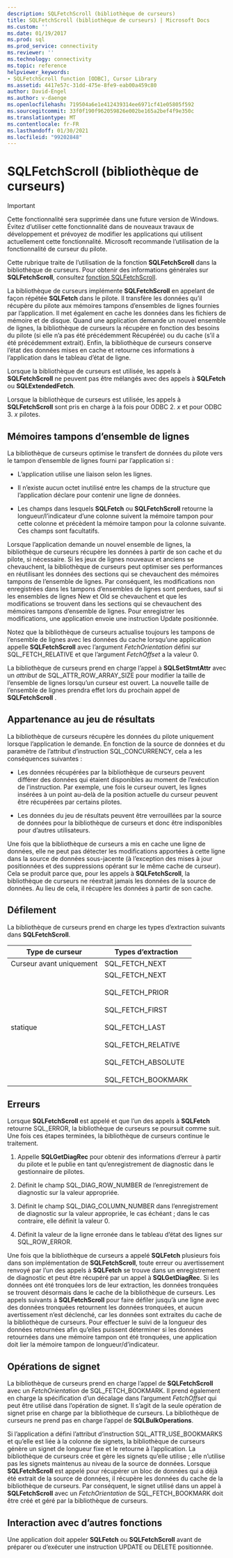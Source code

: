 ```yaml
---
description: SQLFetchScroll (bibliothèque de curseurs)
title: SQLFetchScroll (bibliothèque de curseurs) | Microsoft Docs
ms.custom: ''
ms.date: 01/19/2017
ms.prod: sql
ms.prod_service: connectivity
ms.reviewer: ''
ms.technology: connectivity
ms.topic: reference
helpviewer_keywords:
- SQLFetchScroll function [ODBC], Cursor Library
ms.assetid: 4417e57c-31dd-475e-8fe9-eab00a459c80
author: David-Engel
ms.author: v-daenge
ms.openlocfilehash: 719504a6e1e412439314ee6971cf41e05805f592
ms.sourcegitcommit: 33f0f190f962059826e002be165a2bef4f9e350c
ms.translationtype: MT
ms.contentlocale: fr-FR
ms.lasthandoff: 01/30/2021
ms.locfileid: "99202848"
---
```

# <a name="sqlfetchscroll-cursor-library"></a>SQLFetchScroll (bibliothèque de curseurs)
> [!IMPORTANT]  
>  Cette fonctionnalité sera supprimée dans une future version de Windows. Évitez d’utiliser cette fonctionnalité dans de nouveaux travaux de développement et prévoyez de modifier les applications qui utilisent actuellement cette fonctionnalité. Microsoft recommande l’utilisation de la fonctionnalité de curseur du pilote.  
  
 Cette rubrique traite de l’utilisation de la fonction **SQLFetchScroll** dans la bibliothèque de curseurs. Pour obtenir des informations générales sur **SQLFetchScroll**, consultez [fonction SQLFetchScroll](../../../odbc/reference/syntax/sqlfetchscroll-function.md).  
  
 La bibliothèque de curseurs implémente **SQLFetchScroll** en appelant de façon répétée **SQLFetch** dans le pilote. Il transfère les données qu’il récupère du pilote aux mémoires tampons d’ensembles de lignes fournies par l’application. Il met également en cache les données dans les fichiers de mémoire et de disque. Quand une application demande un nouvel ensemble de lignes, la bibliothèque de curseurs la récupère en fonction des besoins du pilote (si elle n’a pas été précédemment Récupérée) ou du cache (s’il a été précédemment extrait). Enfin, la bibliothèque de curseurs conserve l’état des données mises en cache et retourne ces informations à l’application dans le tableau d’état de ligne.  
  
 Lorsque la bibliothèque de curseurs est utilisée, les appels à **SQLFetchScroll** ne peuvent pas être mélangés avec des appels à **SQLFetch** ou **SQLExtendedFetch**.  
  
 Lorsque la bibliothèque de curseurs est utilisée, les appels à **SQLFetchScroll** sont pris en charge à la fois pour ODBC 2. *x* et pour ODBC 3. *x* pilotes.  
  
## <a name="rowset-buffers"></a>Mémoires tampons d’ensemble de lignes  
 La bibliothèque de curseurs optimise le transfert de données du pilote vers le tampon d’ensemble de lignes fourni par l’application si :  
  
-   L’application utilise une liaison selon les lignes.  
  
-   Il n’existe aucun octet inutilisé entre les champs de la structure que l’application déclare pour contenir une ligne de données.  
  
-   Les champs dans lesquels **SQLFetch** ou **SQLFetchScroll** retourne la longueur/l’indicateur d’une colonne suivent la mémoire tampon pour cette colonne et précèdent la mémoire tampon pour la colonne suivante. Ces champs sont facultatifs.  
  
 Lorsque l’application demande un nouvel ensemble de lignes, la bibliothèque de curseurs récupère les données à partir de son cache et du pilote, si nécessaire. Si les jeux de lignes nouveaux et anciens se chevauchent, la bibliothèque de curseurs peut optimiser ses performances en réutilisant les données des sections qui se chevauchent des mémoires tampons de l’ensemble de lignes. Par conséquent, les modifications non enregistrées dans les tampons d’ensembles de lignes sont perdues, sauf si les ensembles de lignes New et Old se chevauchent et que les modifications se trouvent dans les sections qui se chevauchent des mémoires tampons d’ensemble de lignes. Pour enregistrer les modifications, une application envoie une instruction Update positionnée.  
  
 Notez que la bibliothèque de curseurs actualise toujours les tampons de l’ensemble de lignes avec les données du cache lorsqu’une application appelle **SQLFetchScroll** avec l’argument *FetchOrientation* défini sur SQL_FETCH_RELATIVE et que l’argument *FetchOffset* a la valeur 0.  
  
 La bibliothèque de curseurs prend en charge l’appel à **SQLSetStmtAttr** avec un *attribut* de SQL_ATTR_ROW_ARRAY_SIZE pour modifier la taille de l’ensemble de lignes lorsqu’un curseur est ouvert. La nouvelle taille de l’ensemble de lignes prendra effet lors du prochain appel de **SQLFetchScroll** .  
  
## <a name="result-set-membership"></a>Appartenance au jeu de résultats  
 La bibliothèque de curseurs récupère les données du pilote uniquement lorsque l’application le demande. En fonction de la source de données et du paramètre de l’attribut d’instruction SQL_CONCURRENCY, cela a les conséquences suivantes :  
  
-   Les données récupérées par la bibliothèque de curseurs peuvent différer des données qui étaient disponibles au moment de l’exécution de l’instruction. Par exemple, une fois le curseur ouvert, les lignes insérées à un point au-delà de la position actuelle du curseur peuvent être récupérées par certains pilotes.  
  
-   Les données du jeu de résultats peuvent être verrouillées par la source de données pour la bibliothèque de curseurs et donc être indisponibles pour d’autres utilisateurs.  
  
 Une fois que la bibliothèque de curseurs a mis en cache une ligne de données, elle ne peut pas détecter les modifications apportées à cette ligne dans la source de données sous-jacente (à l’exception des mises à jour positionnées et des suppressions opérant sur le même cache de curseur). Cela se produit parce que, pour les appels à **SQLFetchScroll**, la bibliothèque de curseurs ne réextrait jamais les données de la source de données. Au lieu de cela, il récupère les données à partir de son cache.  
  
## <a name="scrolling"></a>Défilement  
 La bibliothèque de curseurs prend en charge les types d’extraction suivants dans **SQLFetchScroll**.  
  
|Type de curseur|Types d’extraction|  
|-----------------|-----------------|  
|Curseur avant uniquement|SQL_FETCH_NEXT|  
|statique|SQL_FETCH_NEXT<br /><br /> SQL_FETCH_PRIOR<br /><br /> SQL_FETCH_FIRST<br /><br /> SQL_FETCH_LAST<br /><br /> SQL_FETCH_RELATIVE<br /><br /> SQL_FETCH_ABSOLUTE<br /><br /> SQL_FETCH_BOOKMARK|  
  
## <a name="errors"></a>Erreurs  
 Lorsque **SQLFetchScroll** est appelé et que l’un des appels à **SQLFetch** retourne SQL_ERROR, la bibliothèque de curseurs se poursuit comme suit. Une fois ces étapes terminées, la bibliothèque de curseurs continue le traitement.  
  
1.  Appelle **SQLGetDiagRec** pour obtenir des informations d’erreur à partir du pilote et le publie en tant qu’enregistrement de diagnostic dans le gestionnaire de pilotes.  
  
2.  Définit le champ SQL_DIAG_ROW_NUMBER de l’enregistrement de diagnostic sur la valeur appropriée.  
  
3.  Définit le champ SQL_DIAG_COLUMN_NUMBER dans l’enregistrement de diagnostic sur la valeur appropriée, le cas échéant ; dans le cas contraire, elle définit la valeur 0.  
  
4.  Définit la valeur de la ligne erronée dans le tableau d’état des lignes sur SQL_ROW_ERROR.  
  
 Une fois que la bibliothèque de curseurs a appelé **SQLFetch** plusieurs fois dans son implémentation de **SQLFetchScroll**, toute erreur ou avertissement renvoyé par l’un des appels à **SQLFetch** se trouve dans un enregistrement de diagnostic et peut être récupéré par un appel à **SQLGetDiagRec**. Si les données ont été tronquées lors de leur extraction, les données tronquées se trouvent désormais dans le cache de la bibliothèque de curseurs. Les appels suivants à **SQLFetchScroll** pour faire défiler jusqu’à une ligne avec des données tronquées retournent les données tronquées, et aucun avertissement n’est déclenché, car les données sont extraites du cache de la bibliothèque de curseurs. Pour effectuer le suivi de la longueur des données retournées afin qu’elles puissent déterminer si les données retournées dans une mémoire tampon ont été tronquées, une application doit lier la mémoire tampon de longueur/d’indicateur.  
  
## <a name="bookmark-operations"></a>Opérations de signet  
 La bibliothèque de curseurs prend en charge l’appel de **SQLFetchScroll** avec un *FetchOrientation* de SQL_FETCH_BOOKMARK. Il prend également en charge la spécification d’un décalage dans l’argument *FetchOffset* qui peut être utilisé dans l’opération de signet. Il s’agit de la seule opération de signet prise en charge par la bibliothèque de curseurs. La bibliothèque de curseurs ne prend pas en charge l’appel de **SQLBulkOperations**.  
  
 Si l’application a défini l’attribut d’instruction SQL_ATTR_USE_BOOKMARKS et qu’elle est liée à la colonne de signets, la bibliothèque de curseurs génère un signet de longueur fixe et le retourne à l’application. La bibliothèque de curseurs crée et gère les signets qu’elle utilise ; elle n’utilise pas les signets maintenus au niveau de la source de données. Lorsque **SQLFetchScroll** est appelé pour récupérer un bloc de données qui a déjà été extrait de la source de données, il récupère les données du cache de la bibliothèque de curseurs. Par conséquent, le signet utilisé dans un appel à **SQLFetchScroll** avec un *FetchOrientation* de SQL_FETCH_BOOKMARK doit être créé et géré par la bibliothèque de curseurs.  
  
## <a name="interaction-with-other-functions"></a>Interaction avec d’autres fonctions  
 Une application doit appeler **SQLFetch** ou **SQLFetchScroll** avant de préparer ou d’exécuter une instruction UPDATE ou DELETE positionnée.
